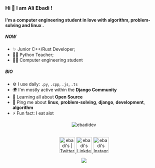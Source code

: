 
### Hi 👋 I am Ali Ebadi ! 

#### I'm a computer engineering student in love with **algorithm**, **problem-solving** and **linux** .

##### NOW

- ✨ Junior C++/Rust Developer;
- 👨‍🏫 Python Teacher;
- 👨‍🎓 Computer engineering student 

##### BIO

- ⚙️ I use daily: `.py`, `.cpp`, `.js`, `.ts`
- 🌍 I'm mostly active within the **Django Community**
- 🌱 Learning all about **Open Source**
- 💬 Ping me about **linux**, **problem-solving**, **django**, **development**, **algorithm**
- ⚡️ Fun fact: I eat alot

<p align="center"> <img src="https://github-readme-stats.vercel.app/api?username=ebadidev&show_icons=true&theme=gotham" alt="ebadidev" />

<p align="center">
<br/>
<a href="https://twitter.com/ebadidev">
  <img alt="ebadi's | Twitter" width="50px" src="https://cdn.jsdelivr.net/npm/simple-icons@v3/icons/twitter.svg"/>
</a>
<a href="https://www.linkedin.com/in/aliebadi-dev">
  <img alt="ebadi's LinkdeIN" width="50px" src="https://cdn.jsdelivr.net/npm/simple-icons@v3/icons/linkedin.svg" />
</a>
<a href="https://www.instagram.com/archmage.inc">
  <img alt="ebadi's Instagram" width="50px" src="https://cdn.jsdelivr.net/npm/simple-icons@v3/icons/instagram.svg" />
<br>


<p align="center"> <img alig src="https://github-profile-trophy.vercel.app/?username=ebadidev&column=8&no-bg=true&no-frame=true&theme=dark" />
</p>



<!--
**EbadiDev/EbadiDev** is a ✨ _special_ ✨ repository because its `README.md` (this file) appears on your GitHub profile.

Here are some ideas to get you started:

- 🔭 I’m currently working on ...
- 🌱 I’m currently learning ...
- 👯 I’m looking to collaborate on ...
- 🤔 I’m looking for help with ...
- 💬 Ask me about ...
- 📫 How to reach me: ...
- 😄 Pronouns: ...
- ⚡ Fun fact: ...
-->
